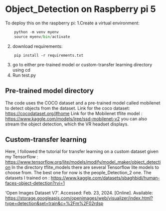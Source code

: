 # Object_Detection on Raspberry pi 5
To deploy this on the raspberry pi:
1.Create a virtual environment:
```python
    python -m venv myenv
    source myenv/bin/activate
```
2. download requirements:
```python,
    pip install -r requirements.txt
```
3. go to either pre-trained model or custom-transfer learning directory using cd
4. Run test.py


## Pre-trained model directory

The code uses the COCO dataset and a pre-trained model called mobilenet to detect objects from the dataset.
Link for the coco dataset:  https://cocodataset.org/#home 
Link for the Mobilenet tflite model : https://www.kaggle.com/models/iree/ssd-mobilenet-v2
you can also stream the object detection, which the VR headset displays.

## Custom-transfer learning

Here, I followed the tutorial for transfer learning on a custom dataset given my Tensorflow :
https://www.tensorflow.org/lite/models/modify/model_maker/object_detection 
In the directory tflite_models there are several Tensorflow lite models to choose from.
The best one for now is the people_Detection_2 one.
The datasets I trained on : https://www.kaggle.com/datasets/sbaghbidi/human-faces-object-detection?rvi=1

‘Open Images Dataset V7’. Accessed: Feb. 23, 2024. [Online]. Available: https://storage.googleapis.com/openimages/web/visualizer/index.html?type=detection&set=train&c=%2Fm%2F02rdsp
